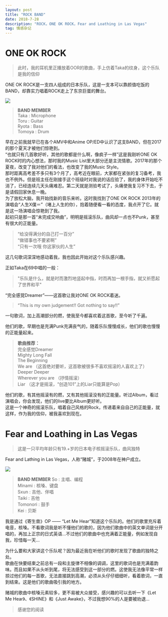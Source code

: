 ```yaml
---
layout: post
title: "ROCK BAND"
date: 2018-7-28 
description: "ROCK，ONE OK ROCK，Fear and Loathing in Las Vegas"
tag: 情感杂记
--- 
```


# ONE OK ROCK

> 此时，我的耳机里正播放着OOR的歌曲，手上仿着Taka的纹身，这个乐队是我的信仰

ONE OK ROCK是一支四人组成的日本乐队，这是一支本可以靠颜值吃饭的BAND，却靠实力唱着ROCK走上了东京巨蛋的舞台。

![](http://www.merveillesmusic.com/ok.files/wowow.jpg)

> **BAND MEMBER**  
> Taka : Microphone  
> Toru : Guitar  
> Ryota : Bass  
> Tomoya : Drum  

早在之前我就早已在各个AMV中和Anime OP/ED中认识了这支BAND，但在2017的那个夏天才被他们惊艳到。  
“也就只有几首歌好听，其他的歌都是什么啊，像疯子一样”这是我刚听ONE OK ROCK时的内心想法，那时我的Music List里大部分还是主流情歌。2017年的那个夏夜，改变了我对他们的看法，也改变了我的Music Style。  
那时距离高考差不多只有3个月了，高考近在眼前，大家都在紧张的复习备考，我也不例外。但是班主任在刚接手这个班级时对我说的话应验了，我的身体开始吃不消了，已经连续几天头痛难忍。第二天就是测验考试了，头痛使我复习不下去，于是请假回家休息一晚。  
为了放松大脑，我开始找新的音乐来听。这时我找到了ONE OK ROCK 2013年的演唱会“人生X僕＝”（堵上人生的你），抱着随便看一看的态度，我点开了它。就是这一场演唱会惊艳到了我。  
起初只是那一首“未完成交响曲”，明明是摇滚乐队，曲风却一点也不Punk，甚至有很大的正能量。  

> “给没得满分的自己打一百分”  
> “做错事也不要紧啊”  
> “只有一次哦 你这家伙的人生”  

这几句歌词深深地感动着我，我也因此开始对这个乐队感兴趣。  



正如Taka在69中唱的一般：

> "乐队是什么，就是时而激烈地竖起中指，时而再加一根手指，就又祈愿起了世界和平"  



“完全感覚Dreamer”——这首歌让我对ONE OK ROCK着迷。  

> “This is my own judgement!! Got nothing to say!!”  



一句歌词，加上高潮部分的燃，使我至今都喜欢着这首歌，至今听了千遍。  

他们的歌，早期也是充满Punk充满丧气的，随着乐队慢慢成长，他们的歌也慢慢的正能量起来。

> **歌曲推荐：**  
> 完全感觉Dreamer  
> Mighty Long Fall  
> The Beginning  
> We are （这首绝对要听，这首歌被很多不喜欢摇滚的人喜欢上了）  
> Deeper Deeper  
> Wherever you are （抒情摇滚）  
> Liar （这才是摇滚，“创造101”上的Liar只能算是Pop）  

他们的歌，有其他摇滚有的燃，又有其他摇滚没有的正能量。听过Album，看过演唱会，你会发现，他们的live要比Album更好听。  
这是一个神奇的摇滚乐队，唱着自己风格的Rock，传递着来自自己的正能量，就这样，作为我的信仰，被我喜欢到现在。

# Fear and Loathing in Las Vegas

> 这是一只平均年龄只有19.+岁的日本电子核摇滚乐队，曲风独特  

Fear and Lathing in Las Vegas，人称“赌城”，于2008年在神户成立。  

![](https://gss0.bdstatic.com/94o3dSag_xI4khGkpoWK1HF6hhy/baike/c0%3Dbaike80%2C5%2C5%2C80%2C26/sign=87cffd49442309f7f362a54013676796/9358d109b3de9c8219dd11526e81800a18d843b7.jpg)

> **BAND MEMBER** 
> So : 主唱、编程  
> Minami : 核嗓、键盘  
> Sxun : 吉他、伴唱  
> Taiki : 吉他  
> Tomonori : 鼓手  
> Kei : 贝斯  

我是通过《寄生兽》OP —— “Let Me Hear”知道这个乐队的。他们的歌里充斥着电音，核嗓。不看歌词我是听不懂他们的歌的，因为他们歌曲中的英文单词是分开唱的，再加上正宗的日式英语...不过他们的歌曲中也充满着正能量，例如发现自我，珍惜每一天...  

为什么要和大家讲这个乐队呢？因为最近我在听他们的歌时发现了歌曲的独特之处。  
歌曲在快要结束之前总有一段和主旋律不相像的调调，这里的歌词也是充满着韵味。而且如果不从头听到尾，将无法感受到这一部分的燃。这使我无法像平常一样掠过他们的每一首歌，无法直接跳到高潮，必须从头仔仔细细听，看着歌词，一直到结束。这是他们的歌曲吸引我的地方。  

赌城的歌曲中核嗓元素较多，更不易被大众接受，感兴趣的可以去听一下《Let Me Hear》、《SHINE》和《Just Awake》，不过我想90%的人是要被劝退...

> 感谢您的阅读
